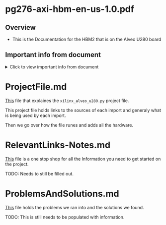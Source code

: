 # pg276-axi-hbm-en-us-1.0.pdf

## Overview
- This is the Documentation for the HBM2 that is on the Alveo U280 board

## Important info from document

<details><summary> Click to view important info from document</summary>
<p>

### Core Overview
> The AXI High Bandwidth Memory Controller provides access to one or both the 1024-bit wide HBM stacks depending on the selected device; 64 Gb for 4H devices or 128 Gb for 8H devices. Each stack is split into eight independent memory channels, each of which is further divided into two 64-bit pseudo channels. Pseudo channel memory access is limited to its own section of the memory (1/16 of the stack capacity). Furthermore, each memory channel can operate at an independent clock rate that is an integer divide of a global reference clock.

>The AXI HBM Controller has simplified the interface between HBM and CLB-based user logic in several ways. The AXI3 protocol is selected to provide a proven standardized interface. The 16 AXI ports provided match the total throughput of the HBM. Each port operates at a 4:1 ratio to lower the clock rate required in the user logic. This ratio requires a port width of 256-bits (4 × 64). Each AXI3 channel has 6-bit AXI ID port which helps in reordering transactions to achieve the required bandwidth. On the selected AXI3 channel, if the transactions are triggered using a different ID tag, then the transactions are reordered as per the AXI3 protocol. Conversely, if the selected AXI3 channel transactions are triggered using same ID tag, then the transactions are executed sequentially in the order they are triggered.

>The ports are distributed across the general interconnect to reduce congestion and each port is based on an independent clock domain. This flexibility, along with each AXI port attached to its own registered column interface, reduces congestion and eases timing closure.

>The 16 × 16 AXI crossbar switch is included in this core which allows each memory port to access the full HBM space by addressing all 16 pseudo channels. In the case of a two-stack system, this is extended to a 32 × 32 crossbar to allow direct access across both HBM stacks as shown in the following 4H device figure.

### Under HBM Topology

> The Xilinx HBM solutions are available in either 4 GB or 8 GB per stack options, with nearly all configurations containing two stacks per FPGA. This means there is a total of 8 GB or 16 GB of available memory for these dual stack devices.

>The total data-bit width of an HBM stack is 1024 bits divided across eight channels of 128 bits each. Each channel is serviced by a single memory controller which accesses the HBM in pseudo channel mode, meaning two semi-independent 64-bit data channels with a shared command/address/control (CAC) bus. A 4 GB per stack device has 4 Gb per channel, and each channel has two 2 Gb or 256 MB pseudo channels. An 8 GB per stack device has 8 Gb per channel, and each channel has two 4 Gb or 512 MB pseudo channels.

### HBM Address Map and Protocol Considerations
| HBM Arrangement | 4H Device (4 GB per Stack)|
| --- | :---: |
|Density per Channel| 4 Gb|
|Density per Pseudo Channel| 2Gb|
|Row Address| RA[13:0] |
|Column Address| CA[5:1] |
|Bank Group Address| BA[3:0] |
|Bank Arrangement| 16 Banks <br/> 4 Bank Groups with 4 Banks |
|Total User Address Bits| 23 |

### AXI Addressing for 4H
| HBM Arrangement | 4H Device (4 GB per Stack)|
| --- | :---: |
|Total Address Bits| 33 total as 32:0|
|Stack Select: 0 = Left 1 = Right| 32|
|Destination AXI Port: 0 – 15| 31:28 |
|HBM Address Bits| 27:5 |
|Unused Address Bits| 4:0 |

</p>
</details>

# ProjectFile.md

[This](ProjectFile.md) file that explaines the `xilinx_alveo_u280.py` project file.

This project file holds links to the sources of each import and generaly what is being used by each import.

Then we go over how the file runes and adds all the hardware.

# RelevantLinks-Notes.md

[This](RelevantLinks-Notes.md) file is a one stop shop for all the Information you need to get started on the project.

TODO: Needs to still be filled out.

# ProblemsAndSolutions.md

[This](ProblemsAndSolutions.md) file holds the problems we ran into and the solutions we found. 

TODO: This is still needs to be populated with information. 